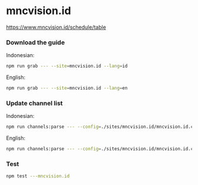 # mncvision.id

https://www.mncvision.id/schedule/table

### Download the guide

Indonesian:

```sh
npm run grab --- --site=mncvision.id --lang=id
```

English:

```sh
npm run grab --- --site=mncvision.id --lang=en
```

### Update channel list

Indonesian:

```sh
npm run channels:parse --- --config=./sites/mncvision.id/mncvision.id.config.js --output=./sites/mncvision.id/mncvision.id_id.channels.xml --set=lang:id
```

English:

```sh
npm run channels:parse --- --config=./sites/mncvision.id/mncvision.id.config.js --output=./sites/mncvision.id/mncvision.id_en.channels.xml --set=lang:en
```

### Test

```sh
npm test ---mncvision.id
```
